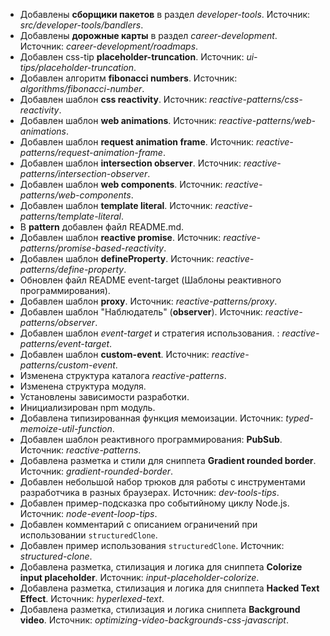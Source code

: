 - Добавлены **сборщики пакетов** в раздел _developer-tools_. Источник: _src/developer-tools/bandlers_.
- Добавлены **дорожные карты** в раздел _career-development_. Источник: _career-development/roadmaps_.
- Добавлен css-tip **placeholder-truncation**. Источник: _ui-tips/placeholder-truncation_.
- Добавлен алгоритм **fibonacci numbers**. Источник: _algorithms/fibonacci-number_.
- Добавлен шаблон **css reactivity**. Источник: _reactive-patterns/css-reactivity_.
- Добавлен шаблон **web animations**. Источник: _reactive-patterns/web-animations_.
- Добавлен шаблон **request animation frame**. Источник: _reactive-patterns/request-animation-frame_.
- Добавлен шаблон **intersection observer**. Источник: _reactive-patterns/intersection-observer_.
- Добавлен шаблон **web components**. Источник: _reactive-patterns/web-components_.
- Добавлен шаблон **template literal**. Источник: _reactive-patterns/template-literal_.
- В **pattern** добавлен файл README.md.
- Добавлен шаблон **reactive promise**. Источник: _reactive-patterns/promise-based-reactivity_.
- Добавлен шаблон **defineProperty**. Источник: _reactive-patterns/define-property_.
- Обновлен файл README event-target (Шаблоны реактивного программирования).
- Добавлен шаблон **proxy**. Источник: _reactive-patterns/proxy_.
- Добавлен шаблон "Наблюдатель" (**observer**). Источник: _reactive-patterns/observer_.
- Добавлен шаблон _event-target_ и стратегия использования. : _reactive-patterns/event-target_.
- Добавлен шаблон **custom-event**. Источник: _reactive-patterns/custom-event_.
- Изменена структура каталога _reactive-patterns_.
- Изменена структура модуля.
- Установлены зависимости разработки.
- Инициализирован npm модуль.
- Добавлена типизированная функция мемоизации. Источник: _typed-memoize-util-function_.
- Добавлен шаблон реактивного программирования: **PubSub**. Источник: _reactive-patterns_.
- Добавлена разметка и стили для сниппета **Gradient rounded border**. Источник: _gradient-rounded-border_.
- Добавлен небольшой набор трюков для работы с инструментами разработчика в разных браузерах. Источник: _dev-tools-tips_.
- Добавлен пример-подсказка про событийному циклу Node.js. Источник: _node-event-loop-tips_.
- Добавлен комментарий с описанием ограничений при использовании `structuredClone`.
- Добавлен пример использования `structuredClone`. Источник: _structured-clone_.
- Добавлена разметка, стилизация и логика для сниппета **Colorize input placeholder**. Источник: _input-placeholder-colorize_.
- Добавлена разметка, стилизация и логика для сниппета **Hacked Text Effect**. Источник: _hyperlexed-text_.
- Добавлена разметка, стилизация и логика сниппета **Background video**. Источник: _optimizing-video-backgrounds-css-javascript_.
